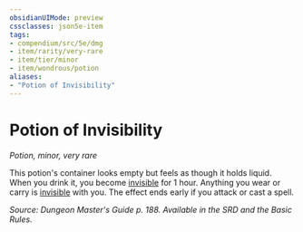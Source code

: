 ```yaml
---
obsidianUIMode: preview
cssclasses: json5e-item
tags:
- compendium/src/5e/dmg
- item/rarity/very-rare
- item/tier/minor
- item/wondrous/potion
aliases: 
- "Potion of Invisibility"
---
```

# Potion of Invisibility
*Potion, minor, very rare*  


This potion's container looks empty but feels as though it holds liquid. When you drink it, you become [invisible](4-Resources/Compendium/rules/conditions.md#invisible) for 1 hour. Anything you wear or carry is [invisible](4-Resources/Compendium/rules/conditions.md#invisible) with you. The effect ends early if you attack or cast a spell.

*Source: Dungeon Master's Guide p. 188. Available in the SRD and the Basic Rules.*